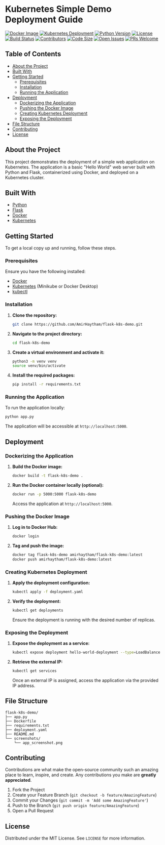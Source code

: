# Kubernetes Simple Demo Deployment Guide

[![Docker Image](https://img.shields.io/docker/pulls/amirhaytham/flask-k8s-demo?label=Docker%20Pulls&style=flat-square)](https://hub.docker.com/r/amirhaytham/flask-k8s-demo)
[![Kubernetes Deployment](https://img.shields.io/badge/Kubernetes-Deployment%20Ready-brightgreen?style=flat-square)](https://kubernetes.io/)
[![Python Version](https://img.shields.io/badge/Python-3.8%2B-blue?style=flat-square)](https://www.python.org/)
[![License](https://img.shields.io/badge/License-MIT-yellow?style=flat-square)](LICENSE)
[![Build Status](https://img.shields.io/github/actions/workflow/status/AmirHaytham/flask-k8s-demo/deploy.yml?branch=main&label=Build%20Status&style=flat-square)](https://github.com/AmirHaytham/flask-k8s-demo/actions)
[![Contributors](https://img.shields.io/github/contributors/AmirHaytham/flask-k8s-demo?style=flat-square)](#contributing)
[![Code Size](https://img.shields.io/github/languages/code-size/AmirHaytham/flask-k8s-demo?style=flat-square)](https://github.com/AmirHaytham/flask-k8s-demo)
[![Open Issues](https://img.shields.io/github/issues/AmirHaytham/flask-k8s-demo?label=Issues&style=flat-square)](https://github.com/AmirHaytham/flask-k8s-demo/issues)
[![PRs Welcome](https://img.shields.io/badge/PRs-Welcome-brightgreen?style=flat-square)](#contributing)

## Table of Contents

- [About the Project](#about-the-project)
- [Built With](#built-with)
- [Getting Started](#getting-started)
  - [Prerequisites](#prerequisites)
  - [Installation](#installation)
  - [Running the Application](#running-the-application)
- [Deployment](#deployment)
  - [Dockerizing the Application](#dockerizing-the-application)
  - [Pushing the Docker Image](#pushing-the-docker-image)
  - [Creating Kubernetes Deployment](#creating-kubernetes-deployment)
  - [Exposing the Deployment](#exposing-the-deployment)
- [File Structure](#file-structure)
- [Contributing](#contributing)
- [License](#license)

## About the Project

This project demonstrates the deployment of a simple web application on Kubernetes. The application is a basic "Hello World" web server built with Python and Flask, containerized using Docker, and deployed on a Kubernetes cluster.

## Built With

- [Python](https://www.python.org/)
- [Flask](https://flask.palletsprojects.com/)
- [Docker](https://www.docker.com/)
- [Kubernetes](https://kubernetes.io/)

## Getting Started

To get a local copy up and running, follow these steps.

### Prerequisites

Ensure you have the following installed:

- [Docker](https://docs.docker.com/get-docker/)
- [Kubernetes](https://kubernetes.io/docs/setup/) (Minikube or Docker Desktop)
- [kubectl](https://kubernetes.io/docs/tasks/tools/install-kubectl/)

### Installation

1. **Clone the repository:**

   ```bash
   git clone https://github.com/AmirHaytham/flask-k8s-demo.git
   ```

2. **Navigate to the project directory:**

   ```bash
   cd flask-k8s-demo
   ```

3. **Create a virtual environment and activate it:**

   ```bash
   python3 -m venv venv
   source venv/bin/activate
   ```

4. **Install the required packages:**

   ```bash
   pip install -r requirements.txt
   ```

### Running the Application

To run the application locally:

```bash
python app.py
```

The application will be accessible at `http://localhost:5000`.

## Deployment

### Dockerizing the Application

1. **Build the Docker image:**

   ```bash
   docker build -t flask-k8s-demo .
   ```

2. **Run the Docker container locally (optional):**

   ```bash
   docker run -p 5000:5000 flask-k8s-demo
   ```

   Access the application at `http://localhost:5000`.

### Pushing the Docker Image

1. **Log in to Docker Hub:**

   ```bash
   docker login
   ```

2. **Tag and push the image:**

   ```bash
   docker tag flask-k8s-demo amirhaytham/flask-k8s-demo:latest
   docker push amirhaytham/flask-k8s-demo:latest
   ```

### Creating Kubernetes Deployment

1. **Apply the deployment configuration:**

   ```bash
   kubectl apply -f deployment.yaml
   ```

2. **Verify the deployment:**

   ```bash
   kubectl get deployments
   ```

   Ensure the deployment is running with the desired number of replicas.

### Exposing the Deployment

1. **Expose the deployment as a service:**

   ```bash
   kubectl expose deployment hello-world-deployment --type=LoadBalancer --port=80 --target-port=5000
   ```

2. **Retrieve the external IP:**

   ```bash
   kubectl get services
   ```

   Once an external IP is assigned, access the application via the provided IP address.

## File Structure

```
flask-k8s-demo/
├── app.py
├── Dockerfile
├── requirements.txt
├── deployment.yaml
├── README.md
└── screenshots/
    └── app_screenshot.png
```

## Contributing

Contributions are what make the open-source community such an amazing place to learn, inspire, and create. Any contributions you make are **greatly appreciated**.

1. Fork the Project
2. Create your Feature Branch (`git checkout -b feature/AmazingFeature`)
3. Commit your Changes (`git commit -m 'Add some AmazingFeature'`)
4. Push to the Branch (`git push origin feature/AmazingFeature`)
5. Open a Pull Request

## License

Distributed under the MIT License. See `LICENSE` for more information.

